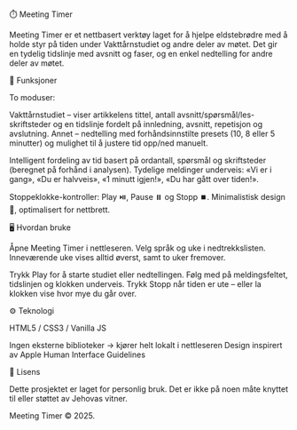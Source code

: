 ⏱️ Meeting Timer

Meeting Timer er et nettbasert verktøy laget for å hjelpe eldstebrødre med å holde styr på tiden under Vakttårnstudiet og andre deler av møtet.
Det gir en tydelig tidslinje med avsnitt og faser, og en enkel nedtelling for andre deler av møtet.

🚀 Funksjoner

To moduser:

Vakttårnstudiet – viser artikkelens tittel, antall avsnitt/spørsmål/les-skriftsteder og en tidslinje fordelt på innledning, avsnitt, repetisjon og avslutning.
Annet – nedtelling med forhåndsinnstilte presets (10, 8 eller 5 minutter) og mulighet til å justere tid opp/ned manuelt.

Intelligent fordeling av tid basert på ordantall, spørsmål og skriftsteder (beregnet på forhånd i analysen).
Tydelige meldinger underveis: «Vi er i gang», «Du er halvveis», «1 minutt igjen!», «Du har gått over tiden!».

Stoppeklokke-kontroller: Play ⏯️, Pause ⏸️ og Stopp ⏹️.
Minimalistisk design 🍏, optimalisert for nettbrett.

🖥️ Hvordan bruke

Åpne Meeting Timer i nettleseren.
Velg språk og uke i nedtrekkslisten.
Inneværende uke vises alltid øverst, samt to uker fremover.

Trykk Play for å starte studiet eller nedtellingen.
Følg med på meldingsfeltet, tidslinjen og klokken underveis.
Trykk Stopp når tiden er ute – eller la klokken vise hvor mye du går over.


⚙️ Teknologi

HTML5 / CSS3 / Vanilla JS

Ingen eksterne biblioteker → kjører helt lokalt i nettleseren
Design inspirert av Apple Human Interface Guidelines

📜 Lisens

Dette prosjektet er laget for personlig bruk.
Det er ikke på noen måte knyttet til eller støttet av Jehovas vitner.

Meeting Timer © 2025.
